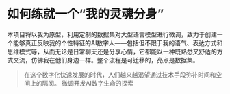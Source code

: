 # 如何练就一个“我的灵魂分身”

本项目将以我为原型，利用定制的数据集对大型语言模型进行微调，致力于创建一个能够真正反映我的个性特征的AI数字人——包括但不限于我的语气、表达方式和思维模式等，从而无论是日常聊天还是分享心情，它都能以一种既熟悉又舒适的方式交流，仿佛我在他们身边一样。整个流程是可迁移的，亮点是数据集。

> 在这个数字化快速发展的时代，人们越来越渴望通过技术手段弥补时间和空间上的隔阂。
微调开发AI数字生命的探索

